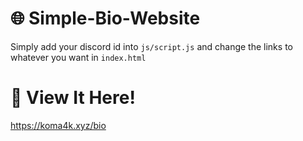 # 🌐 Simple-Bio-Website
Simply add your discord id into `js/script.js` and change the links to whatever you want in `index.html`

# 👀 View It Here!
https://koma4k.xyz/bio
